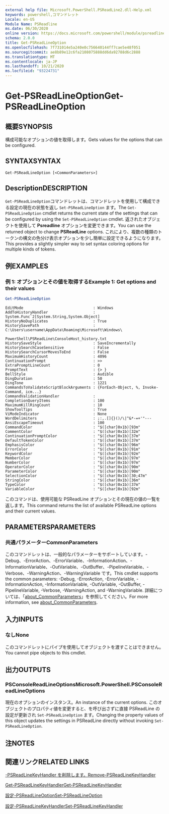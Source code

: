 ```yaml
---
external help file: Microsoft.PowerShell.PSReadLine2.dll-Help.xml
keywords: powershell,コマンドレット
Locale: en-US
Module Name: PSReadline
ms.date: 06/30/2020
online version: https://docs.microsoft.com/powershell/module/psreadline/get-psreadlineoption?view=powershell-5.1&WT.mc_id=ps-gethelp
schema: 2.0.0
title: Get-PSReadLineOption
ms.openlocfilehash: 7f731014e5a240e0c756640144ff7cae5e48f051
ms.sourcegitcommit: ae8b89e12c6fa2108075888dd6da92788d6c2888
ms.translationtype: MT
ms.contentlocale: ja-JP
ms.lasthandoff: 10/21/2020
ms.locfileid: "93224731"
---
```

# <span data-ttu-id="21049-103">Get-PSReadLineOption</span><span class="sxs-lookup"><span data-stu-id="21049-103">Get-PSReadLineOption</span></span>

## <span data-ttu-id="21049-104">概要</span><span class="sxs-lookup"><span data-stu-id="21049-104">SYNOPSIS</span></span>
<span data-ttu-id="21049-105">構成可能なオプションの値を取得します。</span><span class="sxs-lookup"><span data-stu-id="21049-105">Gets values for the options that can be configured.</span></span>

## <span data-ttu-id="21049-106">SYNTAX</span><span class="sxs-lookup"><span data-stu-id="21049-106">SYNTAX</span></span>

```
Get-PSReadLineOption [<CommonParameters>]
```

## <span data-ttu-id="21049-107">Description</span><span class="sxs-lookup"><span data-stu-id="21049-107">DESCRIPTION</span></span>

<span data-ttu-id="21049-108">`Get-PSReadLineOption`コマンドレットは、コマンドレットを使用して構成できる設定の現在の状態を返し `Set-PSReadLineOption` ます。</span><span class="sxs-lookup"><span data-stu-id="21049-108">The `Get-PSReadLineOption` cmdlet returns the current state of the settings that can be configured by using the `Set-PSReadLineOption` cmdlet.</span></span> <span data-ttu-id="21049-109">返されたオブジェクトを使用して **Psreadline** オプションを変更できます。</span><span class="sxs-lookup"><span data-stu-id="21049-109">You can use the returned object to change **PSReadLine** options.</span></span> <span data-ttu-id="21049-110">これにより、複数の種類のトークンの構文の色分け表示オプションを少し簡単に設定できるようになります。</span><span class="sxs-lookup"><span data-stu-id="21049-110">This provides a slightly simpler way to set syntax coloring options for multiple kinds of tokens.</span></span>

## <span data-ttu-id="21049-111">例</span><span class="sxs-lookup"><span data-stu-id="21049-111">EXAMPLES</span></span>

### <span data-ttu-id="21049-112">例 1: オプションとその値を取得する</span><span class="sxs-lookup"><span data-stu-id="21049-112">Example 1: Get options and their values</span></span>

```powershell
Get-PSReadLineOption
```

```Output
EditMode                               : Windows
AddToHistoryHandler                    : System.Func`2[System.String,System.Object]
HistoryNoDuplicates                    : True
HistorySavePath                        : C:\Users\username\AppData\Roaming\Microsoft\Windows\
                                         PowerShell\PSReadLine\ConsoleHost_history.txt
HistorySaveStyle                       : SaveIncrementally
HistorySearchCaseSensitive             : False
HistorySearchCursorMovesToEnd          : False
MaximumHistoryCount                    : 4096
ContinuationPrompt                     : >>
ExtraPromptLineCount                   : 0
PromptText                             : {> }
BellStyle                              : Audible
DingDuration                           : 50
DingTone                               : 1221
CommandsToValidateScriptBlockArguments : {ForEach-Object, %, Invoke-Command, icm...}
CommandValidationHandler               :
CompletionQueryItems                   : 100
MaximumKillRingCount                   : 10
ShowToolTips                           : True
ViModeIndicator                        : None
WordDelimiters                         : ;:,.[]{}()/\|^&*-=+'"---
AnsiEscapeTimeout                      : 100
CommandColor                           : "$([char]0x1b)[93m"
CommentColor                           : "$([char]0x1b)[32m"
ContinuationPromptColor                : "$([char]0x1b)[37m"
DefaultTokenColor                      : "$([char]0x1b)[37m"
EmphasisColor                          : "$([char]0x1b)[96m"
ErrorColor                             : "$([char]0x1b)[91m"
KeywordColor                           : "$([char]0x1b)[92m"
MemberColor                            : "$([char]0x1b)[97m"
NumberColor                            : "$([char]0x1b)[97m"
OperatorColor                          : "$([char]0x1b)[90m"
ParameterColor                         : "$([char]0x1b)[90m"
SelectionColor                         : "$([char]0x1b)[30;47m"
StringColor                            : "$([char]0x1b)[36m"
TypeColor                              : "$([char]0x1b)[37m"
VariableColor                          : "$([char]0x1b)[92m"
```

<span data-ttu-id="21049-113">このコマンドは、使用可能な PSReadLine オプションとその現在の値の一覧を返します。</span><span class="sxs-lookup"><span data-stu-id="21049-113">This command returns the list of available PSReadLine options and their current values.</span></span>

## <span data-ttu-id="21049-114">PARAMETERS</span><span class="sxs-lookup"><span data-stu-id="21049-114">PARAMETERS</span></span>

### <span data-ttu-id="21049-115">共通パラメーター</span><span class="sxs-lookup"><span data-stu-id="21049-115">CommonParameters</span></span>

<span data-ttu-id="21049-116">このコマンドレットは、一般的なパラメーターをサポートしています。-Debug、-ErrorAction、-ErrorVariable、-InformationAction、-InformationVariable、-OutVariable、-OutBuffer、-PipelineVariable、-Verbose、-WarningAction、-WarningVariable です。</span><span class="sxs-lookup"><span data-stu-id="21049-116">This cmdlet supports the common parameters: -Debug, -ErrorAction, -ErrorVariable, -InformationAction, -InformationVariable, -OutVariable, -OutBuffer, -PipelineVariable, -Verbose, -WarningAction, and -WarningVariable.</span></span> <span data-ttu-id="21049-117">詳細については、「[about_CommonParameters](http://go.microsoft.com/fwlink/?LinkID=113216)」を参照してください。</span><span class="sxs-lookup"><span data-stu-id="21049-117">For more information, see [about_CommonParameters](http://go.microsoft.com/fwlink/?LinkID=113216).</span></span>

## <span data-ttu-id="21049-118">入力</span><span class="sxs-lookup"><span data-stu-id="21049-118">INPUTS</span></span>

### <span data-ttu-id="21049-119">なし</span><span class="sxs-lookup"><span data-stu-id="21049-119">None</span></span>

<span data-ttu-id="21049-120">このコマンドレットにパイプを使用してオブジェクトを渡すことはできません。</span><span class="sxs-lookup"><span data-stu-id="21049-120">You cannot pipe objects to this cmdlet.</span></span>

## <span data-ttu-id="21049-121">出力</span><span class="sxs-lookup"><span data-stu-id="21049-121">OUTPUTS</span></span>

### <span data-ttu-id="21049-122">PSConsoleReadLineOptions</span><span class="sxs-lookup"><span data-stu-id="21049-122">Microsoft.PowerShell.PSConsoleReadLineOptions</span></span>

<span data-ttu-id="21049-123">現在のオプションのインスタンス。</span><span class="sxs-lookup"><span data-stu-id="21049-123">An instance of the current options.</span></span> <span data-ttu-id="21049-124">このオブジェクトのプロパティ値を変更すると、を呼び出さずに直接 PSReadLine の設定が更新され `Set-PSReadLineOption` ます。</span><span class="sxs-lookup"><span data-stu-id="21049-124">Changing the property values of this object updates the settings in PSReadLine directly without invoking `Set-PSReadLineOption`.</span></span>

## <span data-ttu-id="21049-125">注</span><span class="sxs-lookup"><span data-stu-id="21049-125">NOTES</span></span>

## <span data-ttu-id="21049-126">関連リンク</span><span class="sxs-lookup"><span data-stu-id="21049-126">RELATED LINKS</span></span>

[<span data-ttu-id="21049-127">-PSReadLineKeyHandler を削除します。</span><span class="sxs-lookup"><span data-stu-id="21049-127">Remove-PSReadLineKeyHandler</span></span>](Remove-PSReadLineKeyHandler.md)

[<span data-ttu-id="21049-128">Get-PSReadLineKeyHandler</span><span class="sxs-lookup"><span data-stu-id="21049-128">Get-PSReadLineKeyHandler</span></span>](Get-PSReadLineKeyHandler.md)

[<span data-ttu-id="21049-129">設定-PSReadLineOption</span><span class="sxs-lookup"><span data-stu-id="21049-129">Set-PSReadLineOption</span></span>](Set-PSReadLineOption.md)

[<span data-ttu-id="21049-130">設定-PSReadLineKeyHandler</span><span class="sxs-lookup"><span data-stu-id="21049-130">Set-PSReadLineKeyHandler</span></span>](Set-PSReadLineKeyHandler.md)
